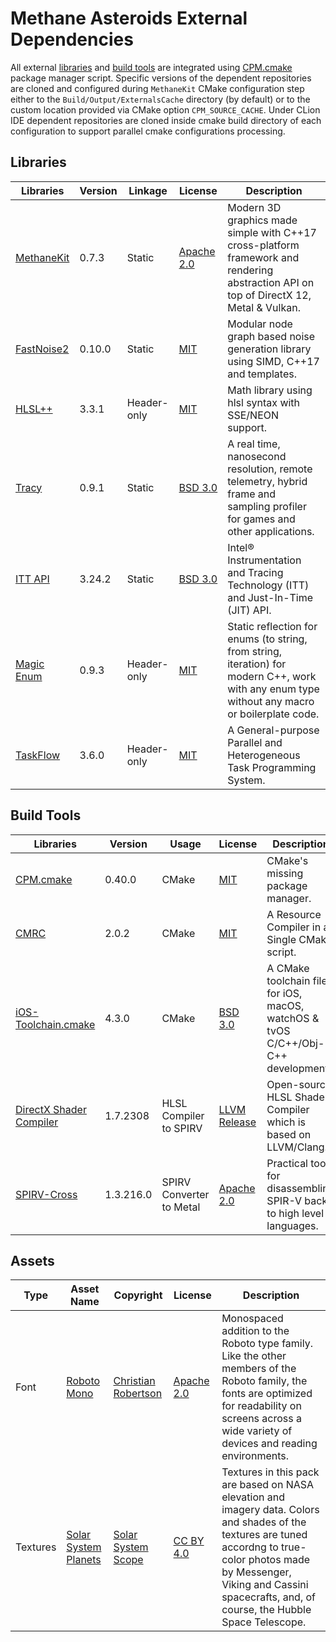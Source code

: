 # Methane Asteroids External Dependencies

All external [libraries](#libraries) and [build tools](#build-tools)
are integrated using [CPM.cmake](https://github.com/cpm-cmake/CPM.cmake) package manager script.
Specific versions of the dependent repositories are cloned and configured
during `MethaneKit` CMake configuration step either to the `Build/Output/ExternalsCache` directory (by default)
or to the custom location provided via CMake option `CPM_SOURCE_CACHE`.
Under CLion IDE dependent repositories are cloned inside cmake build directory of each configuration 
to support parallel cmake configurations processing.

## Libraries

| Libraries                                                  | Version | Linkage     | License                                                                                   | Description                                                                                                                                    |
|------------------------------------------------------------|---------|-------------|-------------------------------------------------------------------------------------------|------------------------------------------------------------------------------------------------------------------------------------------------|
| [MethaneKit](https://github.com/MethanePowered/MethaneKit) | 0.7.3   | Static      | [Apache 2.0](https://github.com/MethanePowered/MethaneKit/blob/master/LICENSE)            | Modern 3D graphics made simple with C++17 cross-platform framework and rendering abstraction API on top of DirectX 12, Metal & Vulkan.         |
| [FastNoise2](https://github.com/Auburn/FastNoise2)         | 0.10.0  | Static      | [MIT](https://github.com/Auburn/FastNoise2/blob/master/LICENSE)                           | Modular node graph based noise generation library using SIMD, C++17 and templates.                                                             |
| [HLSL++](https://github.com/redorav/hlslpp)                | 3.3.1   | Header-only | [MIT](https://github.com/MethanePowered/HLSLpp/blob/master/LICENSE)                       | Math library using hlsl syntax with SSE/NEON support.                                                                                          |
| [Tracy](https://github.com/wolfpld/tracy)                  | 0.9.1   | Static      | [BSD 3.0](https://github.com/wolfpld/tracy/blob/master/LICENSE)                           | A real time, nanosecond resolution, remote telemetry, hybrid frame and sampling profiler for games and other applications.                     |
| [ITT API](https://github.com/intel/ittapi)                 | 3.24.2  | Static      | [BSD 3.0](https://github.com/MethanePowered/IttApi/blob/master/LICENSES/BSD-3-Clause.txt) | Intel® Instrumentation and Tracing Technology (ITT) and Just-In-Time (JIT) API.                                                                |
| [Magic Enum](https://github.com/Neargye/magic_enum)        | 0.9.3   | Header-only | [MIT](https://github.com/Neargye/magic_enum/blob/master/LICENSE)                          | Static reflection for enums (to string, from string, iteration) for modern C++, work with any enum type without any macro or boilerplate code. |
| [TaskFlow](https://github.com/taskflow/taskflow)           | 3.6.0   | Header-only | [MIT](https://github.com/taskflow/taskflow/blob/master/LICENSE)                           | A General-purpose Parallel and Heterogeneous Task Programming System.                                                                          |

## Build Tools

| Libraries                                                                     | Version    | Usage                    | License                                                                                  | Description                                                                      |
|-------------------------------------------------------------------------------|------------|--------------------------|------------------------------------------------------------------------------------------|----------------------------------------------------------------------------------|
| [CPM.cmake](https://github.com/cpm-cmake/CPM.cmake)                           | 0.40.0     | CMake                    | [MIT](https://github.com/cpm-cmake/CPM.cmake/blob/master/LICENSE)                        | CMake's missing package manager.                                                 |
| [CMRC](https://github.com/vector-of-bool/cmrc)                                | 2.0.2      | CMake                    | [MIT](https://github.com/vector-of-bool/cmrc/blob/master/LICENSE.txt)                    | A Resource Compiler in a Single CMake script.                                    |
| [iOS-Toolchain.cmake](https://github.com/leetal/ios-cmake)                    | 4.3.0      | CMake                    | [BSD 3.0](https://github.com/leetal/ios-cmake/blob/master/LICENSE.md)                    | A CMake toolchain file for iOS, macOS, watchOS & tvOS C/C++/Obj-C++ development. |
| [DirectX Shader Compiler](https://github.com/microsoft/DirectXShaderCompiler) | 1.7.2308 	 | HLSL Compiler to SPIRV   | [LLVM Release](https://github.com/microsoft/DirectXShaderCompiler/blob/main/LICENSE.TXT) | Open-source HLSL Shader Compiler which is based on LLVM/Clang.                   |
| [SPIRV-Cross](https://github.com/KhronosGroup/SPIRV-Cross)                    | 1.3.216.0  | SPIRV Converter to Metal | [Apache 2.0](https://github.com/KhronosGroup/SPIRV-Cross/blob/master/LICENSE)            | Practical tool for disassembling SPIR-V back to high level languages.            |

## Assets

| Type     | Asset Name                                                         | Copyright                                              | License                                                   | Description                                                                                                                                                                                                                                                             |
|----------|--------------------------------------------------------------------|--------------------------------------------------------|-----------------------------------------------------------|-------------------------------------------------------------------------------------------------------------------------------------------------------------------------------------------------------------------------------------------------------------------------|
| Font     | [Roboto Mono](https://fonts.google.com/specimen/Roboto+Mono)       | [Christian Robertson](http://christianrobertson.com/)  | [Apache 2.0](http://www.apache.org/licenses/)             | Monospaced addition to the Roboto type family. Like the other members of the Roboto family, the fonts are optimized for readability on screens across a wide variety of devices and reading environments.                                                               |
| Textures | [Solar System Planets](https://www.solarsystemscope.com/textures/) | [Solar System Scope](https://www.solarsystemscope.com) | [CC BY 4.0](https://creativecommons.org/licenses/by/4.0/) | Textures in this pack are based on NASA elevation and imagery data. Colors and shades of the textures are tuned accordng to true-color photos made by Messenger, Viking and Cassini spacecrafts, and, of course, the Hubble Space Telescope.                            |
